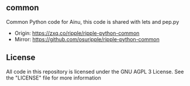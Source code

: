 ## common
Common Python code for Ainu, this code is shared with lets and pep.py

- Origin: https://zxq.co/ripple/ripple-python-common
- Mirror: https://github.com/osuripple/ripple-python-common

## License
All code in this repository is licensed under the GNU AGPL 3 License.
See the "LICENSE" file for more information
